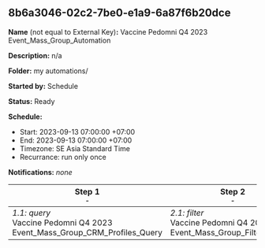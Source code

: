 ## 8b6a3046-02c2-7be0-e1a9-6a87f6b20dce

**Name** (not equal to External Key)**:** Vaccine Pedomni Q4 2023 Event_Mass_Group_Automation

**Description:** n/a

**Folder:** my automations/

**Started by:** Schedule

**Status:** Ready

**Schedule:**

* Start: 2023-09-13 07:00:00 +07:00
* End: 2023-09-13 07:00:00 +07:00
* Timezone: SE Asia Standard Time
* Recurrance: run only once

**Notifications:** _none_


| Step 1<br>_<small>-</small>_ | Step 2<br>_<small>-</small>_ |
| --- | --- |
| _1.1: query_<br>Vaccine Pedomni Q4 2023 Event_Mass_Group_CRM_Profiles_Query | _2.1: filter_<br>Vaccine Pedomni Q4 2023 Event_Mass_Group_Filter_Activity |
